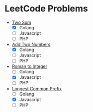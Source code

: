 # LeetCode Problems

- [Two Sum](https://leetcode.com/problems/two-sum)
  - [x] Golang
  - [ ] Javascript
  - [ ] PHP

- [Add Two Numbers](https://leetcode.com/problems/add-two-numbers)
  - [x] Golang
  - [ ] Javascript
  - [ ] PHP

- [Roman to Integer](https://leetcode.com/problems/roman-to-integer)
  - [ ] Golang
  - [x] Javascript
  - [ ] PHP

- [Longest Common Prefix](https://leetcode.com/problems/longest-common-prefix)
  - [ ] Golang
  - [x] Javascript
  - [ ] PHP